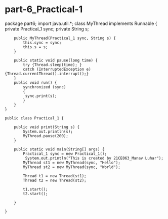 # part-6_Practical-1

package part6;
import java.util.*;
	class MyThread implements Runnable {
	    private Practical_1 sync;
	    private String s;

	    public MyThread(Practical_1 sync, String s) {
	        this.sync = sync;
	        this.s = s;
	    }

	    public static void pause(long time) {
	        try {Thread.sleep(time); }
	        catch (InterruptedException e) {Thread.currentThread().interrupt();}
	    }
	    public void run() {
	        synchronized (sync) 
	        {
	         sync.print(s);
	        }
	    }
	}

	public class Practical_1 {

	    public void print(String s) {
	        System.out.println(s);
	        MyThread.pause(200);
	    }

	    public static void main(String[] args) {
	    	Practical_1 sync = new Practical_1();
	    	 System.out.println("This is created by 21CE063_Manav Luhar");
	        MyThread st1 = new MyThread(sync, "Hello");
	        MyThread st2 = new MyThread(sync, "World");

	        Thread t1 = new Thread(st1);
	        Thread t2 = new Thread(st2);

	        t1.start();
	        t2.start();
	       
	    }
	
	}

